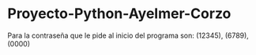 # Proyecto-Python-Ayelmer-Corzo


Para la contraseña que le pide al inicio del programa son: (12345), (6789), (0000)